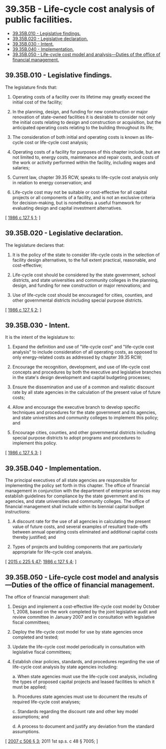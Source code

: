 # 39.35B - Life-cycle cost analysis of public facilities.
* [39.35B.010 - Legislative findings.](#3935b010---legislative-findings)
* [39.35B.020 - Legislative declaration.](#3935b020---legislative-declaration)
* [39.35B.030 - Intent.](#3935b030---intent)
* [39.35B.040 - Implementation.](#3935b040---implementation)
* [39.35B.050 - Life-cycle cost model and analysis—Duties of the office of financial management.](#3935b050---life-cycle-cost-model-and-analysisduties-of-the-office-of-financial-management)
## 39.35B.010 - Legislative findings.
The legislature finds that:

1. Operating costs of a facility over its lifetime may greatly exceed the initial cost of the facility;

2. In the planning, design, and funding for new construction or major renovation of state-owned facilities it is desirable to consider not only the initial costs relating to design and construction or acquisition, but the anticipated operating costs relating to the building throughout its life;

3. The consideration of both initial and operating costs is known as life-cycle cost or life-cycle cost analysis;

4. Operating costs of a facility for purposes of this chapter include, but are not limited to, energy costs, maintenance and repair costs, and costs of the work or activity performed within the facility, including wages and salaries;

5. Current law, chapter 39.35 RCW, speaks to life-cycle cost analysis only in relation to energy conservation; and

6. Life-cycle cost may not be suitable or cost-effective for all capital projects or all components of a facility, and is not an exclusive criteria for decision-making, but is nonetheless a useful framework for evaluating design and capital investment alternatives.

\[ [1986 c 127 § 1](https://leg.wa.gov/CodeReviser/documents/sessionlaw/1986c127.pdf?cite=1986%20c%20127%20§%201); \]

## 39.35B.020 - Legislative declaration.
The legislature declares that:

1. It is the policy of the state to consider life-cycle costs in the selection of facility design alternatives, to the full extent practical, reasonable, and cost-effective;

2. Life-cycle cost should be considered by the state government, school districts, and state universities and community colleges in the planning, design, and funding for new construction or major renovations; and

3. Use of life-cycle cost should be encouraged for cities, counties, and other governmental districts including special purpose districts.

\[ [1986 c 127 § 2](https://leg.wa.gov/CodeReviser/documents/sessionlaw/1986c127.pdf?cite=1986%20c%20127%20§%202); \]

## 39.35B.030 - Intent.
It is the intent of the legislature to:

1. Expand the definition and use of "life-cycle cost" and "life-cycle cost analysis" to include consideration of all operating costs, as opposed to only energy-related costs as addressed by chapter 39.35 RCW;

2. Encourage the recognition, development, and use of life-cycle cost concepts and procedures by both the executive and legislative branches in the state's design development and capital budgeting processes;

3. Ensure the dissemination and use of a common and realistic discount rate by all state agencies in the calculation of the present value of future costs;

4. Allow and encourage the executive branch to develop specific techniques and procedures for the state government and its agencies, and state universities and community colleges to implement this policy; and

5. Encourage cities, counties, and other governmental districts including special purpose districts to adopt programs and procedures to implement this policy.

\[ [1986 c 127 § 3](https://leg.wa.gov/CodeReviser/documents/sessionlaw/1986c127.pdf?cite=1986%20c%20127%20§%203); \]

## 39.35B.040 - Implementation.
The principal executives of all state agencies are responsible for implementing the policy set forth in this chapter. The office of financial management in conjunction with the department of enterprise services may establish guidelines for compliance by the state government and its agencies, and state universities and community colleges. The office of financial management shall include within its biennial capital budget instructions:

1. A discount rate for the use of all agencies in calculating the present value of future costs, and several examples of resultant trade-offs between annual operating costs eliminated and additional capital costs thereby justified; and

2. Types of projects and building components that are particularly appropriate for life-cycle cost analysis.

\[ [2015 c 225 § 47](https://lawfilesext.leg.wa.gov/biennium/2015-16/Pdf/Bills/Session%20Laws/Senate/5024.SL.pdf?cite=2015%20c%20225%20§%2047); [1986 c 127 § 4](https://leg.wa.gov/CodeReviser/documents/sessionlaw/1986c127.pdf?cite=1986%20c%20127%20§%204); \]

## 39.35B.050 - Life-cycle cost model and analysis—Duties of the office of financial management.
The office of financial management shall:

1. Design and implement a cost-effective life-cycle cost model by October 1, 2008, based on the work completed by the joint legislative audit and review committee in January 2007 and in consultation with legislative fiscal committees;

2. Deploy the life-cycle cost model for use by state agencies once completed and tested;

3. Update the life-cycle cost model periodically in consultation with legislative fiscal committees;

4. Establish clear policies, standards, and procedures regarding the use of life-cycle cost analysis by state agencies including:

   a. When state agencies must use the life-cycle cost analysis, including the types of proposed capital projects and leased facilities to which it must be applied;

   b. Procedures state agencies must use to document the results of required life-cycle cost analyses;

   c. Standards regarding the discount rate and other key model assumptions; and

   d. A process to document and justify any deviation from the standard assumptions.

\[ [2007 c 506 § 3](https://lawfilesext.leg.wa.gov/biennium/2007-08/Pdf/Bills/Session%20Laws/House/2366-S.SL.pdf?cite=2007%20c%20506%20§%203); 2011 1st sp.s. c 48 § 7005; \]

